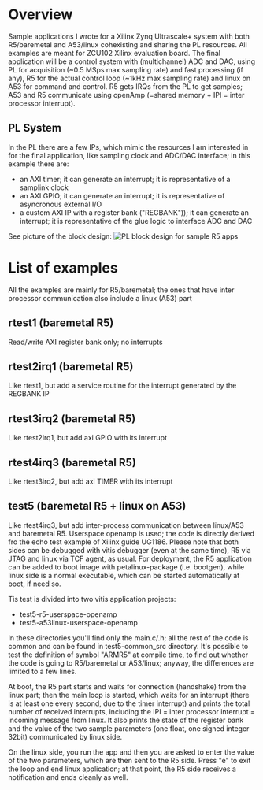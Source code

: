 # Overview
Sample applications I wrote for a Xilinx Zynq Ultrascale+ system with both R5/baremetal and A53/linux cohexisting 
and sharing the PL resources. All examples are meant for ZCU102 Xilinx evaluation board.
The final application will be a control system with (multichannel) ADC and DAC, using PL for acquisition (~0.5 MSps max sampling rate) and fast processing (if any), 
R5 for the actual control loop (~1kHz max sampling rate) and linux on A53 for command and control. R5 gets IRQs from the PL to get samples; 
A53 and R5 communicate using openAmp (=shared memory + IPI = inter processor interrupt).

## PL System
In the PL there are a few IPs, which mimic the resources I am interested in for the final application, like sampling clock and ADC/DAC interface; 
in this example there are:
- an AXI timer; it can generate an interrupt; it is representative of a samplink clock
- an AXI GPIO; it can generate an interrupt; it is representative of asyncronous external I/O
- a custom AXI IP with a register bank ("REGBANK")); it can generate an interrupt; it is representative of the glue logic to interface ADC and DAC

See picture of the block design:
![PL block design for sample R5 apps](https://github.com/user-attachments/assets/adc81bdd-4bd1-4589-8356-ba22d7154d88)

# List of examples
All the examples are mainly for R5/baremetal; the ones that have inter processor communication also include a linux (A53) part

## rtest1 (baremetal R5)
Read/write AXI register bank only; no interrupts

## rtest2irq1 (baremetal R5)
Like rtest1, but add a service routine for the interrupt generated by the REGBANK IP

## rtest3irq2 (baremetal R5)
Like rtest2irq1, but add axi GPIO with its interrupt

## rtest4irq3 (baremetal R5)
Like rtest3irq2, but add axi TIMER with its interrupt

## test5 (baremetal R5 + linux on A53)
Like rtest4irq3, but add inter-process communication between linux/A53 and baremetal R5.
Userspace openamp is used; the code is directly derived fro the echo test example of Xilinx guide UG1186.
Please note that both sides can be debugged with vitis debugger (even at the same time), 
R5 via JTAG and linux via TCF agent, as usual. 
For deployment, the R5 application
can be added to boot image with petalinux-package (i.e. bootgen), while linux side is a normal executable,
which can be started automatically at boot, if need so.

Tis test is divided into two vitis application projects:
- test5-r5-userspace-openamp
- test5-a53linux-userspace-openamp

In these directories you'll find only the main.c/.h; all the rest of the code is common and can be found
 in test5-common_src directory.
It's possible to test the definition of symbol "ARMR5" at compile time, to find out whether the code
is going to R5/baremetal or A53/linux; anyway, the differences are limited to a few lines.

At boot, the R5 part starts and waits for connection (handshake) from the linux part; 
then the main loop is started, which waits for an interrupt (there is at least one every second,
due to the timer interrupt) and prints the total number of received interrupts, 
including the IPI = inter processor interrupt = incoming message from linux.
It also prints the state of the register bank
and the value of the two sample parameters (one float, one signed integer 32bit) communicated by linux side.

On the linux side, you run the app and then you are asked to enter the value of the two parameters, 
which are then sent to the R5 side. Press "e" to exit the loop and end linux application; at that point,
the R5 side receives a notification and ends cleanly as well.







